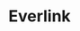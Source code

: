 ---
facebook: https://m.facebook.com/profile.php?id=111920256266969
linkedin: https://linkedin.com/company/114031
logohandle: everlinkca
sort: everlink
title: Everlink
twitter: https://x.com/Everlink_Inc
website: https://www.everlink.ca/
youtube: https://youtube.com/channel/UC0B-hekm6kKLDtvglNLADJg
---